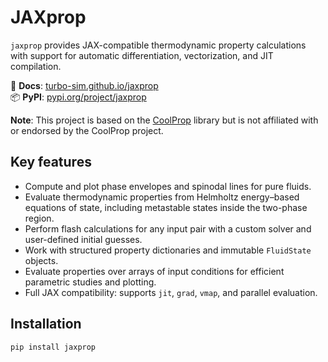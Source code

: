 # JAXprop

`jaxprop` provides JAX-compatible thermodynamic property calculations with support for automatic differentiation, vectorization, and JIT compilation.  

🔗 **Docs**: [turbo-sim.github.io/jaxprop](https://turbo-sim.github.io/jaxprop/)  
📦 **PyPI**: [pypi.org/project/jaxprop](https://pypi.org/project/jaxprop/)

**Note**: This project is based on the [CoolProp](https://www.coolprop.org) library but is not affiliated with or endorsed by the CoolProp project.

## Key features

- Compute and plot phase envelopes and spinodal lines for pure fluids.
- Evaluate thermodynamic properties from Helmholtz energy–based equations of state, including metastable states inside the two-phase region.
- Perform flash calculations for any input pair with a custom solver and user-defined initial guesses.
- Work with structured property dictionaries and immutable `FluidState` objects.
- Evaluate properties over arrays of input conditions for efficient parametric studies and plotting.
- Full JAX compatibility: supports `jit`, `grad`, `vmap`, and parallel evaluation.

## Installation

```bash
pip install jaxprop
